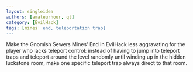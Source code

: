 ```yaml
---
layout: singleidea
authors: [amateurhour, qt]
category: [EvilHack]
tags: [mines' end, teleportation trap]
---
```

Make the Gnomish Sewers Mines' End in EvilHack less aggravating for the player
who lacks teleport control: instead of having to jump into teleport traps and
teleport around the level randomly until winding up in the hidden luckstone
room, make one specific teleport trap always direct to that room.
